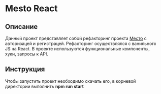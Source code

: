 # Mesto React

## Описание

Данный проект представляет собой рефакторинг проекта [Место](https://github.com/SidWonder/mesto) с авторизацей и регистрацей. Рефакторинг осуществлялся с ванильного JS на React. В проекте используются функциональные компоненты, хуки, запросы к API.

## Инструкция

Чтобы запустить проект необходимо скачать его, в корневой директории выполнить **npm run start**
